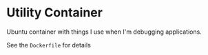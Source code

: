 # Utility Container

Ubuntu container with things I use when I'm debugging applications.

See the `Dockerfile` for details
